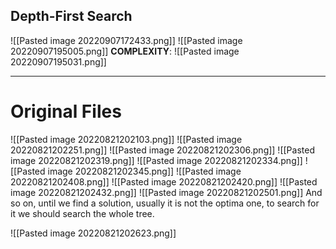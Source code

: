 ## Depth-First Search
![[Pasted image 20220907172433.png]]
![[Pasted image 20220907195005.png]]
**COMPLEXITY**:
![[Pasted image 20220907195031.png]]


---
# Original Files
![[Pasted image 20220821202103.png]]
![[Pasted image 20220821202251.png]]
![[Pasted image 20220821202306.png]]
![[Pasted image 20220821202319.png]]
![[Pasted image 20220821202334.png]]
![[Pasted image 20220821202345.png]]
![[Pasted image 20220821202408.png]]
![[Pasted image 20220821202420.png]]
![[Pasted image 20220821202432.png]]
![[Pasted image 20220821202501.png]]
And so on, until we find a solution, usually it is not the optima one, to search for it we should search the whole tree.

![[Pasted image 20220821202623.png]]
